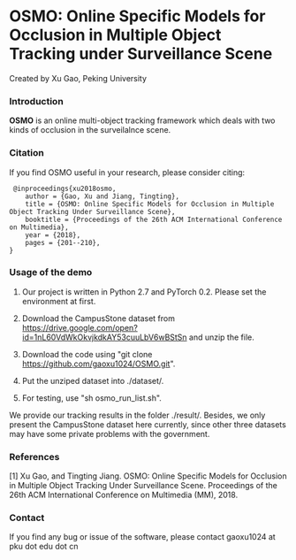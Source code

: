 # OSMO: Online Specific Models for Occlusion in Multiple Object Tracking under Surveillance Scene

Created by Xu Gao, Peking University

### Introduction

**OSMO** is an online multi-object tracking framework which deals with two kinds of occlusion in the surveilalnce scene.

### Citation

If you find OSMO useful in your research, please consider citing:

     @inproceedings{xu2018osmo,
        author = {Gao, Xu and Jiang, Tingting},
        title = {OSMO: Online Specific Models for Occlusion in Multiple Object Tracking Under Surveillance Scene},
        booktitle = {Proceedings of the 26th ACM International Conference on Multimedia},
        year = {2018},
        pages = {201--210},
    } 

### Usage of the demo

1. Our project is written in Python 2.7 and PyTorch 0.2. Please set the environment at first.

2. Download the CampusStone dataset from https://drive.google.com/open?id=1nL60VdWkOkvjkdkAY53cuuLbV6wBStSn and unzip the file.

3. Download the code using "git clone https://github.com/gaoxu1024/OSMO.git".

4. Put the unziped dataset into ./dataset/.

5. For testing, use "sh osmo_run_list.sh".

We provide our tracking results in the folder ./result/. Besides, we only present the CampusStone dataset here currently, since other three datasets may have some private problems with the government.

### References

[1] Xu Gao, and Tingting Jiang. OSMO: Online Specific Models for Occlusion in Multiple Object Tracking Under Surveillance Scene. Proceedings of the 26th ACM International Conference on Multimedia (MM), 2018.

### Contact

If you find any bug or issue of the software, please contact gaoxu1024 at pku dot edu dot cn
